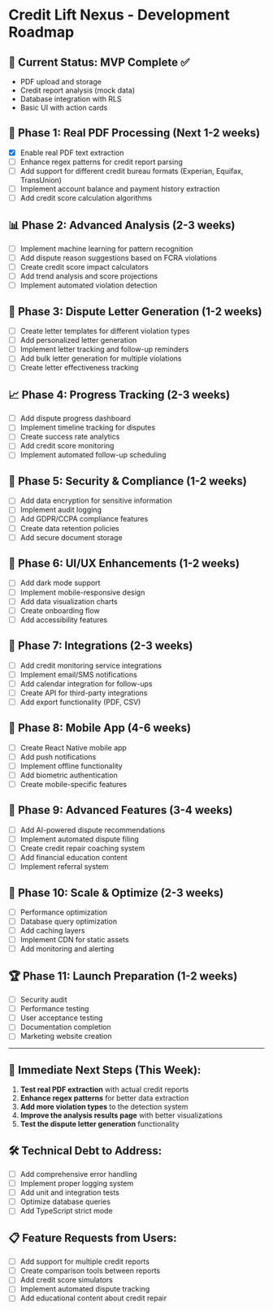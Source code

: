 # Credit Lift Nexus - Development Roadmap

## 🎯 Current Status: MVP Complete ✅
- PDF upload and storage
- Credit report analysis (mock data)
- Database integration with RLS
- Basic UI with action cards

## 🚀 Phase 1: Real PDF Processing (Next 1-2 weeks)
- [x] Enable real PDF text extraction
- [ ] Enhance regex patterns for credit report parsing
- [ ] Add support for different credit bureau formats (Experian, Equifax, TransUnion)
- [ ] Implement account balance and payment history extraction
- [ ] Add credit score calculation algorithms

## 📊 Phase 2: Advanced Analysis (2-3 weeks)
- [ ] Implement machine learning for pattern recognition
- [ ] Add dispute reason suggestions based on FCRA violations
- [ ] Create credit score impact calculators
- [ ] Add trend analysis and score projections
- [ ] Implement automated violation detection

## 📝 Phase 3: Dispute Letter Generation (1-2 weeks)
- [ ] Create letter templates for different violation types
- [ ] Add personalized letter generation
- [ ] Implement letter tracking and follow-up reminders
- [ ] Add bulk letter generation for multiple violations
- [ ] Create letter effectiveness tracking

## 📈 Phase 4: Progress Tracking (2-3 weeks)
- [ ] Add dispute progress dashboard
- [ ] Implement timeline tracking for disputes
- [ ] Create success rate analytics
- [ ] Add credit score monitoring
- [ ] Implement automated follow-up scheduling

## 🔐 Phase 5: Security & Compliance (1-2 weeks)
- [ ] Add data encryption for sensitive information
- [ ] Implement audit logging
- [ ] Add GDPR/CCPA compliance features
- [ ] Create data retention policies
- [ ] Add secure document storage

## 🎨 Phase 6: UI/UX Enhancements (1-2 weeks)
- [ ] Add dark mode support
- [ ] Implement mobile-responsive design
- [ ] Add data visualization charts
- [ ] Create onboarding flow
- [ ] Add accessibility features

## 🔌 Phase 7: Integrations (2-3 weeks)
- [ ] Add credit monitoring service integrations
- [ ] Implement email/SMS notifications
- [ ] Add calendar integration for follow-ups
- [ ] Create API for third-party integrations
- [ ] Add export functionality (PDF, CSV)

## 📱 Phase 8: Mobile App (4-6 weeks)
- [ ] Create React Native mobile app
- [ ] Add push notifications
- [ ] Implement offline functionality
- [ ] Add biometric authentication
- [ ] Create mobile-specific features

## 🚀 Phase 9: Advanced Features (3-4 weeks)
- [ ] Add AI-powered dispute recommendations
- [ ] Implement automated dispute filing
- [ ] Create credit repair coaching system
- [ ] Add financial education content
- [ ] Implement referral system

## 🎯 Phase 10: Scale & Optimize (2-3 weeks)
- [ ] Performance optimization
- [ ] Database query optimization
- [ ] Add caching layers
- [ ] Implement CDN for static assets
- [ ] Add monitoring and alerting

## 🏆 Phase 11: Launch Preparation (1-2 weeks)
- [ ] Security audit
- [ ] Performance testing
- [ ] User acceptance testing
- [ ] Documentation completion
- [ ] Marketing website creation

---

## 🎯 Immediate Next Steps (This Week):
1. **Test real PDF extraction** with actual credit reports
2. **Enhance regex patterns** for better data extraction
3. **Add more violation types** to the detection system
4. **Improve the analysis results page** with better visualizations
5. **Test the dispute letter generation** functionality

## 🛠️ Technical Debt to Address:
- [ ] Add comprehensive error handling
- [ ] Implement proper logging system
- [ ] Add unit and integration tests
- [ ] Optimize database queries
- [ ] Add TypeScript strict mode

## 📋 Feature Requests from Users:
- [ ] Add support for multiple credit reports
- [ ] Create comparison tools between reports
- [ ] Add credit score simulators
- [ ] Implement automated dispute tracking
- [ ] Add educational content about credit repair 